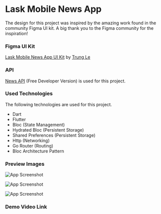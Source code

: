 # Lask Mobile News App

The design for this project was inspired by the amazing work found in the community Figma UI kit. A big thank you to the Figma community for the inspiration!

### Figma UI Kit

[Lask Mobile News App UI Kit](https://www.figma.com/community/file/1232628422702380922/lask-mobile-news-app-ui-kit) by [Trung Le](https://www.figma.com/@lehoaitrungds)

### API

[News API](https://newsapi.org/docs) (Free Developer Version) is used for this project.

### Used Technologies

The following technologies are used for this project.

- Dart
- Flutter
- Bloc (State Management)
- Hydrated Bloc (Persistent Storage)
- Shared Preferences (Persistent Storage)
- Http (Networking)
- Go Router (Routing)
- Bloc Architecture Pattern

### Preview Images

![App Screenshot](https://as1.ftcdn.net/v2/jpg/02/64/03/62/1000_F_264036246_WlvDBMmOspcf4l5oWzyPUleYOUFKACAX.jpg)

![App Screenshot](https://as1.ftcdn.net/v2/jpg/02/64/03/62/1000_F_264036246_WlvDBMmOspcf4l5oWzyPUleYOUFKACAX.jpg)

![App Screenshot](https://as1.ftcdn.net/v2/jpg/02/64/03/62/1000_F_264036246_WlvDBMmOspcf4l5oWzyPUleYOUFKACAX.jpg)

### Demo Video Link

